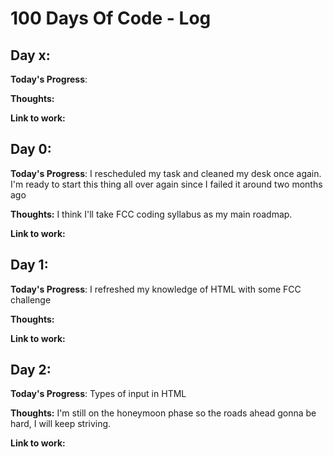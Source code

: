 # 100 Days Of Code - Log

## Day x: 

**Today's Progress**: 

**Thoughts:** 

**Link to work:**


## Day 0: 

**Today's Progress**: I rescheduled my task and cleaned my desk once again. I'm ready to start this thing all over again since  I failed it around two months ago

**Thoughts:** I think I'll take FCC coding syllabus as my main roadmap.

**Link to work:**

## Day 1: 

**Today's Progress**: I refreshed my knowledge of HTML with some FCC challenge

**Thoughts:** 

**Link to work:**

## Day 2: 

**Today's Progress**: Types of input in HTML

**Thoughts:** I'm still on the honeymoon phase so the roads ahead gonna be hard, I will keep striving.

**Link to work:**
